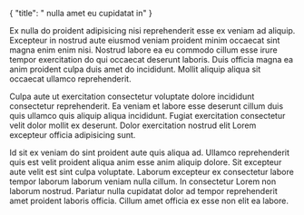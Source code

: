 {
  "title": " nulla amet eu cupidatat in"
}

Ex nulla do proident adipisicing nisi reprehenderit esse ex veniam ad aliquip. Excepteur in nostrud aute eiusmod veniam proident minim occaecat sint magna enim enim nisi. Nostrud labore ea eu commodo cillum esse irure tempor exercitation do qui occaecat deserunt laboris. Duis officia magna ea anim proident culpa duis amet do incididunt. Mollit aliquip aliqua sit occaecat ullamco reprehenderit.

Culpa aute ut exercitation consectetur voluptate dolore incididunt consectetur reprehenderit. Ea veniam et labore esse deserunt cillum duis quis ullamco quis aliquip aliqua incididunt. Fugiat exercitation consectetur velit dolor mollit ex deserunt. Dolor exercitation nostrud elit Lorem excepteur officia adipisicing sunt.

Id sit ex veniam do sint proident aute quis aliqua ad. Ullamco reprehenderit quis est velit proident aliqua anim esse anim aliquip dolore. Sit excepteur aute velit est sint culpa voluptate. Laborum excepteur ex consectetur labore tempor laborum laborum veniam nulla cillum. In consectetur Lorem non laborum nostrud. Pariatur nulla cupidatat dolor ad tempor reprehenderit amet proident laboris officia. Cillum amet officia ex esse non elit ea labore.